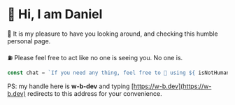# 👋 Hi, I am Daniel

🐊 It is my pleasure to have you looking around, and checking this humble personal page.

⛽ Please feel free to act like no one is seeing you. No one is.

```ts
const chat = `If you need any thing, feel free to 📲 using ${ isNotHuman ? "📵" : "https://www.linkedin.com/in/brasileiro/" }`
```

PS: my handle here is **w-b-dev** and typing [https://w-b.dev](https://w-b.dev) redirects to this address for your convenience.
